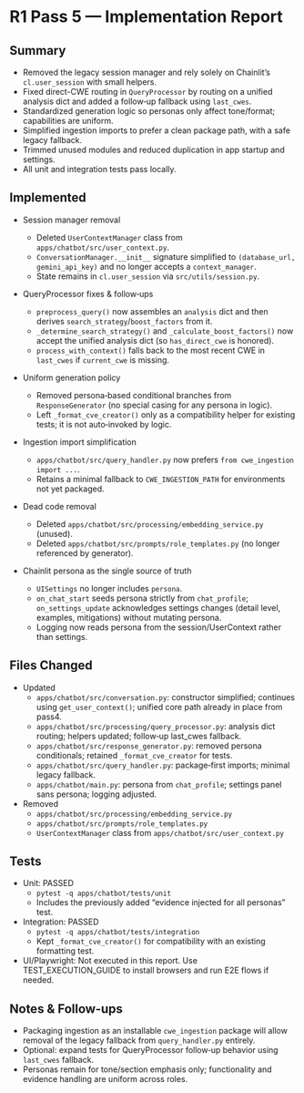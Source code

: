 # R1 Pass 5 — Implementation Report

## Summary

- Removed the legacy session manager and rely solely on Chainlit’s `cl.user_session` with small helpers.
- Fixed direct-CWE routing in `QueryProcessor` by routing on a unified analysis dict and added a follow‑up fallback using `last_cwes`.
- Standardized generation logic so personas only affect tone/format; capabilities are uniform.
- Simplified ingestion imports to prefer a clean package path, with a safe legacy fallback.
- Trimmed unused modules and reduced duplication in app startup and settings.
- All unit and integration tests pass locally.

## Implemented

- Session manager removal
  - Deleted `UserContextManager` class from `apps/chatbot/src/user_context.py`.
  - `ConversationManager.__init__` signature simplified to `(database_url, gemini_api_key)` and no longer accepts a `context_manager`.
  - State remains in `cl.user_session` via `src/utils/session.py`.

- QueryProcessor fixes & follow‑ups
  - `preprocess_query()` now assembles an `analysis` dict and then derives `search_strategy`/`boost_factors` from it.
  - `_determine_search_strategy()` and `_calculate_boost_factors()` now accept the unified analysis dict (so `has_direct_cwe` is honored).
  - `process_with_context()` falls back to the most recent CWE in `last_cwes` if `current_cwe` is missing.

- Uniform generation policy
  - Removed persona‑based conditional branches from `ResponseGenerator` (no special casing for any persona in logic).
  - Left `_format_cve_creator()` only as a compatibility helper for existing tests; it is not auto‑invoked by logic.

- Ingestion import simplification
  - `apps/chatbot/src/query_handler.py` now prefers `from cwe_ingestion import ...`.
  - Retains a minimal fallback to `CWE_INGESTION_PATH` for environments not yet packaged.

- Dead code removal
  - Deleted `apps/chatbot/src/processing/embedding_service.py` (unused).
  - Deleted `apps/chatbot/src/prompts/role_templates.py` (no longer referenced by generator).

- Chainlit persona as the single source of truth
  - `UISettings` no longer includes `persona`.
  - `on_chat_start` seeds persona strictly from `chat_profile`; `on_settings_update` acknowledges settings changes (detail level, examples, mitigations) without mutating persona.
  - Logging now reads persona from the session/UserContext rather than settings.

## Files Changed

- Updated
  - `apps/chatbot/src/conversation.py`: constructor simplified; continues using `get_user_context()`; unified core path already in place from pass4.
  - `apps/chatbot/src/processing/query_processor.py`: analysis dict routing; helpers updated; follow‑up last_cwes fallback.
  - `apps/chatbot/src/response_generator.py`: removed persona conditionals; retained `_format_cve_creator` for tests.
  - `apps/chatbot/src/query_handler.py`: package‑first imports; minimal legacy fallback.
  - `apps/chatbot/main.py`: persona from `chat_profile`; settings panel sans persona; logging adjusted.
- Removed
  - `apps/chatbot/src/processing/embedding_service.py`
  - `apps/chatbot/src/prompts/role_templates.py`
  - `UserContextManager` class from `apps/chatbot/src/user_context.py`

## Tests

- Unit: PASSED
  - `pytest -q apps/chatbot/tests/unit`
  - Includes the previously added “evidence injected for all personas” test.
- Integration: PASSED
  - `pytest -q apps/chatbot/tests/integration`
  - Kept `_format_cve_creator()` for compatibility with an existing formatting test.
- UI/Playwright: Not executed in this report. Use TEST_EXECUTION_GUIDE to install browsers and run E2E flows if needed.

## Notes & Follow‑ups

- Packaging ingestion as an installable `cwe_ingestion` package will allow removal of the legacy fallback from `query_handler.py` entirely.
- Optional: expand tests for QueryProcessor follow‑up behavior using `last_cwes` fallback.
- Personas remain for tone/section emphasis only; functionality and evidence handling are uniform across roles.
